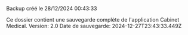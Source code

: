 Backup créé le 28/12/2024 00:43:33

Ce dossier contient une sauvegarde complète de l'application Cabinet Medical.
Version: 2.0
Date de sauvegarde: 2024-12-27T23:43:33.449Z
